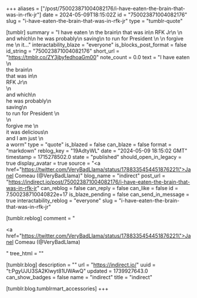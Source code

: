 +++
aliases = ["/post/750023871004082176/i-have-eaten-the-brain-that-was-in-rfk-jr"]
date = 2024-05-09T18:15:02Z
id = "750023871004082176"
slug = "i-have-eaten-the-brain-that-was-in-rfk-jr"
type = "tumblr-quote"

[tumblr]
summary = "I have eaten \n the brain\n that was in\n RFK Jr\n \n and which\n he was probably\n saving\n to run for President \n \n forgive me \n it..."
interactability_blaze = "everyone"
is_blocks_post_format = false
id_string = "750023871004082176"
short_url = "https://tmblr.co/ZY3jbyfedhoaGm00"
note_count = 0.0
text = "I have eaten \n<br/>the brain\n<br/>that was in\n<br/>RFK Jr\n<br/>\n<br/>and which\n<br/>he was probably\n<br/>saving\n<br/>to run for President \n<br/>\n<br/>forgive me \n<br/>it was delicious\n<br/>and I am just \n<br/>a worm"
type = "quote"
is_blazed = false
can_blaze = false
format = "markdown"
reblog_key = "19AdtyWL"
date = "2024-05-09 18:15:02 GMT"
timestamp = 1715278502.0
state = "published"
should_open_in_legacy = true
display_avatar = true
source = "<a href=\"https://twitter.com/VeryBadLlama/status/1788335454451876221\">Janel Comeau (@VeryBadLlama)</a>"
blog_name = "indirect"
post_url = "https://indirect.io/post/750023871004082176/i-have-eaten-the-brain-that-was-in-rfk-jr"
can_reblog = false
can_reply = false
can_like = false
id = 7.500238710040822e+17
is_blaze_pending = false
can_send_in_message = true
interactability_reblog = "everyone"
slug = "i-have-eaten-the-brain-that-was-in-rfk-jr"

[tumblr.reblog]
comment = "<p><a href=\"https://twitter.com/VeryBadLlama/status/1788335454451876221\">Janel Comeau (@VeryBadLlama)</a></p>"
tree_html = ""

[tumblr.blog]
description = ""
url = "https://indirect.io/"
uuid = "t:PgyUJU3SA2Klwyt81UWAwQ"
updated = 1739927643.0
can_show_badges = false
name = "indirect"
title = "indirect"

[tumblr.blog.tumblrmart_accessories]
+++

